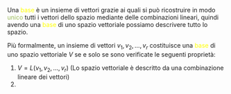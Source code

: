 Una <font color="#ffff00">base</font> è un insieme di vettori grazie ai quali si può ricostruire in modo <font color="#9bbb59">unico</font> tutti i vettori dello spazio mediante delle combinazioni lineari, quindi avendo una <font color="#ffff00">base</font> di uno spazio vettoriale possiamo descrivere tutto lo spazio.

Più formalmente, un insieme di vettori $v_{1},v_{2},\dots,v_{r}$ costituisce una <font color="#ffff00">base</font> di uno spazio vettoriale $V$ se e solo se sono verificate le seguenti proprietà:
1. $V=L(v_{1},v_{2},\dots, v_{r})$ (Lo spazio vettoriale è descritto da una combinazione lineare dei vettori)
2. 